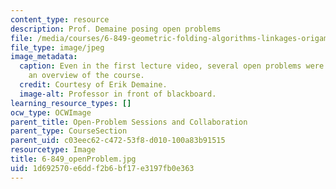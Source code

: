 ```yaml
---
content_type: resource
description: Prof. Demaine posing open problems
file: /media/courses/6-849-geometric-folding-algorithms-linkages-origami-polyhedra-fall-2012/1d692570e6ddf2b6bf17e3197fb0e363_6-849_openProblem.JPG
file_type: image/jpeg
image_metadata:
  caption: Even in the first lecture video, several open problems were presented alongside
    an overview of the course.
  credit: Courtesy of Erik Demaine.
  image-alt: Professor in front of blackboard.
learning_resource_types: []
ocw_type: OCWImage
parent_title: Open-Problem Sessions and Collaboration
parent_type: CourseSection
parent_uid: c03eec62-c472-53f8-d010-100a83b91515
resourcetype: Image
title: 6-849_openProblem.jpg
uid: 1d692570-e6dd-f2b6-bf17-e3197fb0e363
---
```

